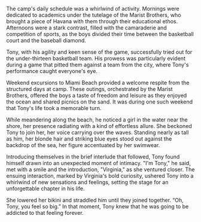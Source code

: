 
The camp's daily schedule was a whirlwind of activity. Mornings were dedicated to academics under the tutelage of the Marist Brothers, who brought a piece of Havana with them through their educational ethos. Afternoons were a stark contrast, filled with the camaraderie and competition of sports, as the boys divided their time between the basketball court and the baseball diamond.

Tony, with his agility and keen sense of the game, successfully tried out for the under-thirteen basketball team. His prowess was particularly evident during a game that pitted them against a team from the city, where Tony's performance caught everyone's eye.

Weekend excursions to Miami Beach provided a welcome respite from the structured days at camp. These outings, orchestrated by the Marist Brothers, offered the boys a taste of freedom and leisure as they enjoyed the ocean and shared picnics on the sand. It was during one such weekend that Tony's life took a memorable turn.

While meandering along the beach, he noticed a girl in the water near the shore, her presence radiating with a kind of effortless allure. She beckoned Tony to join her, her voice carrying over the waves. Standing nearly as tall as him, her blonde hair and striking blue eyes stood out against the backdrop of the sea, her figure accentuated by her swimwear.

Introducing themselves in the brief interlude that followed, Tony found himself drawn into an unexpected moment of intimacy. "I'm Tony," he said, met with a smile and the introduction, "Virginia," as she ventured closer. The ensuing interaction, marked by Virginia's bold curiosity, ushered Tony into a whirlwind of new sensations and feelings, setting the stage for an unforgettable chapter in his life.

She lowered her bikini and straddled him until they joined together. “Oh, Tony, you feel so big.” In that moment, Tony knew that he was going to be addicted to that feeling forever.
